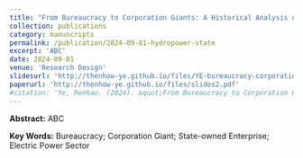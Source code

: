 ```yaml
---
title: "From Bureaucracy to Corporation Giants: A Historical Analysis on Evolution of Electric Power Sector in China"
collection: publications
category: manuscripts
permalink: /publication/2024-09-01-hydropower-state
excerpt: 'ABC'
date: 2024-09-01
venue: 'Research Design'
slidesurl: 'http://thenhow-ye.github.io/files/YE-bureaucracy-corporation-electricity.pdf'
paperurl: 'http://thenhow-ye.github.io/files/slides2.pdf'
#citation: 'Ye, Renhao. (2024). &quot;From Bureaucracy to Corporation Giants: A Historical Analysis on Evolution of Electric Power Sector in China.&quot; <i>Working Paper</i>.'
---
```


**Abstract:** ABC

**Key Words:** Bureaucracy; Corporation Giant; State-owned Enterprise; Electric Power Sector
